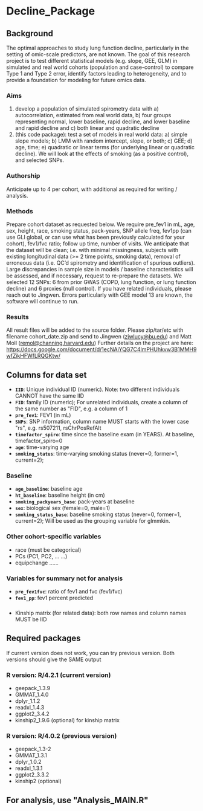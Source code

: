 # Decline_Package

## Background
The optimal approaches to study lung function decline, particularly in the setting of omic-scale predictors, are not known. The goal of this research project is to test different statistical models (e.g. slope, GEE, GLM) in simulated and real world cohorts (population and case-control) to compare Type 1 and Type 2 error, identify factors leading to heterogeneity, and to provide a foundation for modeling for future omics data.

### Aims
1. develop a population of simulated spirometry data with a) autocorrelation, estimated from real world data, b) four groups representing normal, lower baseline, rapid decline, and lower baseline and rapid decline and c) both linear and quadratic decline
2. (this code package): test a set of models in real world data: a) simple slope models; b) LMM with random intercept, slope, or both; c) GEE; d) age, time; e) quadratic or linear terms (for underlying linear or quadratic decline). We will look at the effects of smoking (as a positive control), and selected SNPs.

### Authorship
Anticipate up to 4 per cohort, with additional as required for writing / analysis.

### Methods
Prepare cohort dataset as requested below. We require pre_fev1 in mL, age, sex, height, race, smoking status, pack-years,  SNP allele freq, fev1pp (can use GLI global, or can use what has been previously calculated for your cohort), fev1/fvc ratio;  follow up time, number of visits. We anticipate that the dataset will be clean; i.e. with minimal missingness, subjects with existing longitudinal data (>= 2 time points, smoking data), removal of erroneous data (i.e. QC’d spirometry and identification of spurious outliers). Large discrepancies in sample size in models / baseline characteristics will be assessed, and if necessary, request to re-prepare the datasets. We selected 12 SNPs: 6 from prior GWAS (COPD, lung function, or lung function decline) and 6 proxies (null control). 
If you have related individuals, please reach out to Jingwen.
Errors particularly with GEE model 13 are known, the software will continue to run. 

### Results
All result files will be added to the source folder.
Please zip/tar/etc with filename cohort_date.zip and send to Jingwen (zjwlucy@bu.edu) and Matt Moll (remol@channing.harvard.edu)
Further details on the project are here:  https://docs.google.com/document/d/1ecNAiYQG7C4lmPHUhkvw3B1MMH9wfZikHFWfLRQGKtw/


## Columns for data set 
  * __`IID`__:                    Unique individual ID (numeric). Note: two different individuals CANNOT have the same IID
  * __`FID`__:                    family ID (numeric); For unrelated individuals, create a column of the same number as "FID", e.g. a column of 1
  * __`pre_fev1`__:               FEV1 (in mL)          
  * __`SNPs`__:                   SNP information, column name MUST starts with the lower case "rs", e.g. rs507211, rsChrPosRefAlt
  * __`timefactor_spiro`__:       time since the baseline exam (in YEARS). At baseline, timefactor_spiro=0
  * __`age`__:                    time-varying age
  * __`smoking_status`__:         time-varying smoking status (never=0, former=1, current=2); 

### Baseline 
  * __`age_baseline`__:           baseline age
  * __`ht_baseline`__:            baseline height (in cm)
  * __`smoking_packyears_base`__: pack-years at baseline
  * __`sex`__:                    biological sex (female=0, male=1)
  * __`smoking_status_base`__:    baseline smoking status (never=0, former=1, current=2); Will be used as the grouping variable for glmmkin.
     
### Other cohort-specific variables
  * race (must be categorical)
  * PCs (PC1, PC2, ... ...) 
  * equipchange ......  

### Variables for summary not for analysis
  * __`pre_fev1fvc`__:   ratio of fev1 and fvc (fev1/fvc)
  * __`fev1_pp`__:       fev1 percent predicted


###  

  * Kinship matrix (for related data):   both row names and column names MUST be IID      
      



## Required packages
If current version does not work, you can try previous version.
Both versions should give the SAME output

### R version: R/4.2.1     (current version)
   * geepack_1.3.9
   * GMMAT_1.4.0 
   * dplyr_1.1.2  
   * readxl_1.4.3
   * ggplot2_3.4.2     
   * kinship2_1.9.6 (optional) for kinship matrix 

### R version: R/4.0.2  (previous version)
   * geepack_1.3-2
   * GMMAT_1.3.1
   * dplyr_1.0.2
   * readxl_1.3.1
   * ggplot2_3.3.2
   * kinship2 (optional) 

## For analysis, use "Analysis_MAIN.R"
